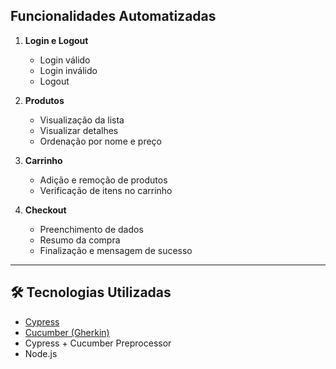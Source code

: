 
## Funcionalidades Automatizadas

1. **Login e Logout**
   - Login válido
   - Login inválido
   - Logout

2. **Produtos**
   - Visualização da lista
   - Visualizar detalhes
   - Ordenação por nome e preço

3. **Carrinho**
   - Adição e remoção de produtos
   - Verificação de itens no carrinho

4. **Checkout**
   - Preenchimento de dados
   - Resumo da compra
   - Finalização e mensagem de sucesso

---

## 🛠 Tecnologias Utilizadas

- [Cypress](https://www.cypress.io/)
- [Cucumber (Gherkin)](https://cucumber.io/)
- Cypress + Cucumber Preprocessor
- Node.js
